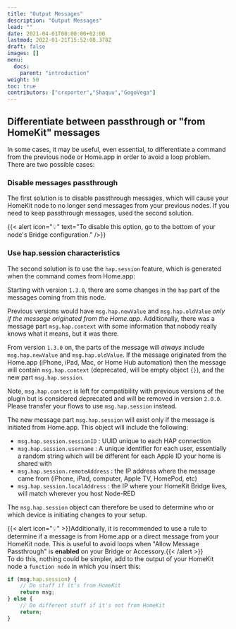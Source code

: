 ```yaml
---
title: "Output Messages"
description: "Output Messages"
lead: ""
date: 2021-04-01T00:00:00+02:00
lastmod: 2022-01-21T15:52:08.378Z
draft: false
images: []
menu:
  docs:
    parent: "introduction"
weight: 50
toc: true
contributors: ["crxporter","Shaquu","GogoVega"]
---
```


## Differentiate between passthrough or "from HomeKit" messages

In some cases, it may be useful, even essential, to differentiate a command from the previous node or Home.app in order to avoid a loop problem. There are two possible cases:

### Disable messages passthrough

The first solution is to disable passthrough messages, which will cause your HomeKit node to no longer send messages from your previous nodes.
If you need to keep passthrough messages, used the second solution.

{{< alert icon="💡" text="To disable this option, go to the bottom of your node's Bridge configuration." />}}

### Use hap.session characteristics

The second solution is to use the `hap.session` feature, which is generated when the command comes from Home.app:

Starting with version `1.3.0`, there are some changes in the `hap` part of the messages coming from this node.

Previous versions would have `msg.hap.newValue` and `msg.hap.oldValue` _only if the message originated from the Home.app_. Additionally, there was a message part `msg.hap.context` with some information that nobody really knows what it means, but it was there.

From version `1.3.0` on, the parts of the message will _always_ include `msg.hap.newValue` and `msg.hap.oldValue`. If the message originated from the Home.app (iPhone, iPad, Mac, or Home Hub automation) then the message will contain `msg.hap.context` (deprecated, will be empty object `{}`), and the new part `msg.hap.session`.

Note, `msg.hap.context` is left for compatibility with previous versions of the plugin but is considered deprecated and will be removed in version `2.0.0`. Please transfer your flows to use `msg.hap.session` instead.

The new message part `msg.hap.session` will exist only if the message is initiated from Home.app. This object will include the following:

* `msg.hap.session.sessionID` : UUID unique to each HAP connection
* `msg.hap.session.username` : A unique identifier for each user, essentially a random string which will be different for each Apple ID your home is shared with
* `msg.hap.session.remoteAddress` : the IP address where the message came from (iPhone, iPad, computer, Apple TV, HomePod, etc)
* `msg.hap.session.localAddress` : the IP where your HomeKit Bridge lives, will match wherever you host Node-RED

The `msg.hap.session` object can therefore be used to determine who or which device is initiating changes to your setup.

{{< alert icon="💡" >}}Additionally, it is recommended to use a rule to determine if a message is from Home.app or a direct message from your HomeKit node. This is useful to avoid loops when "Allow Message Passthrough" is **enabled** on your Bridge or Accessory.{{< /alert >}}
\
To do this, nothing could be simpler, add to the output of your HomeKit node a `function node` in which you insert this:

```js
if (msg.hap.session) {
    // Do stuff if it's from HomeKit
    return msg;
} else {
    // Do different stuff if it's not from HomeKit
    return;
}
```
